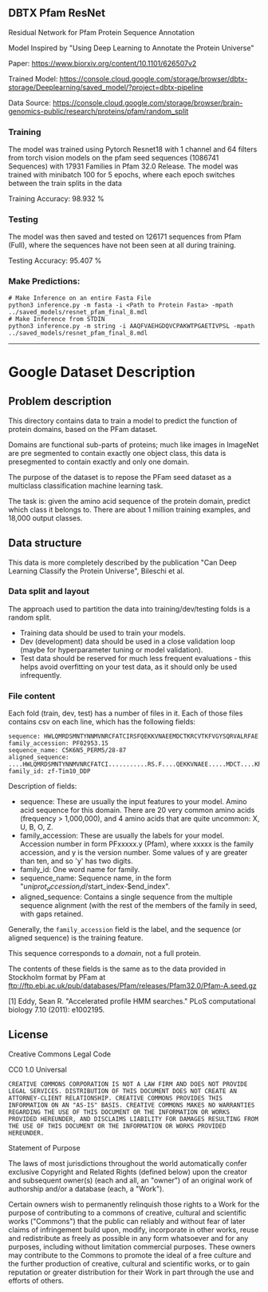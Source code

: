 ## DBTX Pfam ResNet

Residual Network for Pfam Protein Sequence Annotation

Model Inspired by "Using Deep Learning to Annotate the Protein Universe"

Paper: https://www.biorxiv.org/content/10.1101/626507v2

Trained Model: https://console.cloud.google.com/storage/browser/dbtx-storage/Deeplearning/saved_model/?project=dbtx-pipeline

Data Source: https://console.cloud.google.com/storage/browser/brain-genomics-public/research/proteins/pfam/random_split

### Training

The model was trained using Pytorch Resnet18 with 1 channel and 64 filters from torch vision models on the pfam seed sequences (1086741 Sequences) with 17931 Families in Pfam 32.0 Release. The model was trained with minibatch 100 for 5 epochs, where each epoch switches between the train splits in the data

Training Accuracy: 98.932 % 

### Testing 
The model was then saved and tested on 126171 sequences from Pfam (Full), where the sequences have not been seen at all during training. 

Testing Accuracy: 95.407 %

### Make Predictions:

    # Make Inference on an entire Fasta File 
    python3 inference.py -m fasta -i <Path to Protein Fasta> -mpath ../saved_models/resnet_pfam_final_8.mdl
    # Make Inference from STDIN
    python3 inference.py -m string -i AAQFVAEHGDQVCPAKWTPGAETIVPSL -mpath ../saved_models/resnet_pfam_final_8.mdl
-------------------------
# Google Dataset Description
## Problem description 
This directory contains data to train a model to predict the function of protein domains, based
on the PFam dataset.

Domains are functional sub-parts of proteins; much like images in ImageNet are pre segmented to 
contain exactly one object class, this data is presegmented to contain exactly and only one
domain.

The purpose of the dataset is to repose the PFam seed dataset as a multiclass classification 
machine learning task.
 
The task is: given the amino acid sequence of the protein domain, predict which class it belongs
to. There are about 1 million training examples, and 18,000 output classes.

## Data structure
This data is more completely described by the publication "Can Deep Learning
Classify the Protein Universe", Bileschi et al.

### Data split and layout
The approach used to partition the data into training/dev/testing folds is a random split.

- Training data should be used to train your models.
- Dev (development) data should be used in a close validation loop (maybe
  for hyperparameter tuning or model validation).
- Test data should be reserved for much less frequent evaluations - this
  helps avoid overfitting on your test data, as it should only be used
  infrequently.

### File content
Each fold (train, dev, test) has a number of files in it. Each of those files
contains csv on each line, which has the following fields:

```
sequence: HWLQMRDSMNTYNNMVNRCFATCIRSFQEKKVNAEEMDCTKRCVTKFVGYSQRVALRFAE
family_accession: PF02953.15
sequence_name: C5K6N5_PERM5/28-87
aligned_sequence: ....HWLQMRDSMNTYNNMVNRCFATCI...........RS.F....QEKKVNAEE.....MDCT....KRCVTKFVGYSQRVALRFAE
family_id: zf-Tim10_DDP
```

Description of fields:
- sequence: These are usually the input features to your model. Amino acid sequence for this domain.
  There are 20 very common amino acids (frequency > 1,000,000), and 4 amino acids that are quite 
  uncommon: X, U, B, O, Z.
- family_accession: These are usually the labels for your model. Accession number in form PFxxxxx.y 
  (Pfam), where xxxxx is the family accession, and y is the version number. 
  Some values of y are greater than ten, and so 'y' has two digits.
- family_id: One word name for family.
- sequence_name: Sequence name, in the form "$uniprot_accession_id/$start_index-$end_index".
- aligned_sequence: Contains a single sequence from the multiple sequence alignment (with the rest of the members of 
  the family in seed, with gaps retained.

Generally, the `family_accession` field is the label, and the sequence
(or aligned sequence) is the training feature.

This sequence corresponds to a _domain_, not a full protein.

The contents of these fields is the same as to the data provided in Stockholm
format by PFam at
ftp://ftp.ebi.ac.uk/pub/databases/Pfam/releases/Pfam32.0/Pfam-A.seed.gz


[1] Eddy, Sean R. "Accelerated profile HMM searches." 
    PLoS computational biology 7.10 (2011): e1002195.

## License

Creative Commons Legal Code

CC0 1.0 Universal

    CREATIVE COMMONS CORPORATION IS NOT A LAW FIRM AND DOES NOT PROVIDE
    LEGAL SERVICES. DISTRIBUTION OF THIS DOCUMENT DOES NOT CREATE AN
    ATTORNEY-CLIENT RELATIONSHIP. CREATIVE COMMONS PROVIDES THIS
    INFORMATION ON AN "AS-IS" BASIS. CREATIVE COMMONS MAKES NO WARRANTIES
    REGARDING THE USE OF THIS DOCUMENT OR THE INFORMATION OR WORKS
    PROVIDED HEREUNDER, AND DISCLAIMS LIABILITY FOR DAMAGES RESULTING FROM
    THE USE OF THIS DOCUMENT OR THE INFORMATION OR WORKS PROVIDED
    HEREUNDER.

Statement of Purpose

The laws of most jurisdictions throughout the world automatically confer
exclusive Copyright and Related Rights (defined below) upon the creator
and subsequent owner(s) (each and all, an "owner") of an original work of
authorship and/or a database (each, a "Work").

Certain owners wish to permanently relinquish those rights to a Work for
the purpose of contributing to a commons of creative, cultural and
scientific works ("Commons") that the public can reliably and without fear
of later claims of infringement build upon, modify, incorporate in other
works, reuse and redistribute as freely as possible in any form whatsoever
and for any purposes, including without limitation commercial purposes.
These owners may contribute to the Commons to promote the ideal of a free
culture and the further production of creative, cultural and scientific
works, or to gain reputation or greater distribution for their Work in
part through the use and efforts of others.